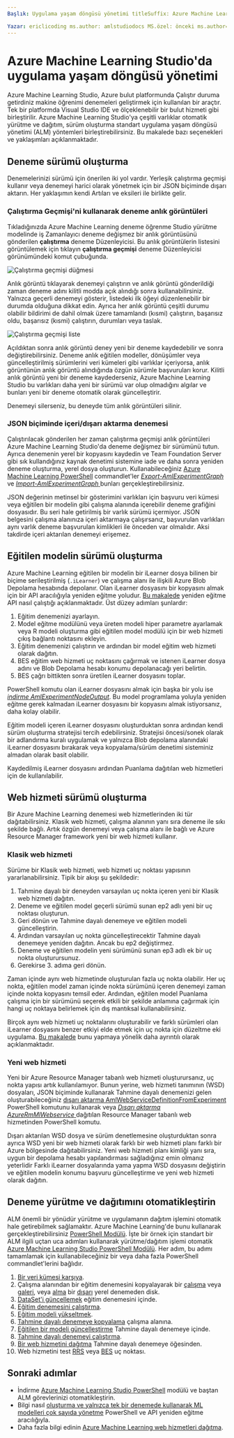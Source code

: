 ```yaml
---
Başlık: Uygulama yaşam döngüsü yönetimi titleSuffix: Azure Machine Learning Studio açıklaması: Azure Machine Learning Studio hizmetlerindeki en iyi uygulama yaşam döngüsü yönetimi uygulama: Makine öğrenimi ms.service: Makine öğrenimi ms.component: studio ms.topic: makale

Yazar: ericlicoding ms.author: amlstudiodocs MS.özel: önceki ms.author=haining, yazar önceki = hning86 ms.date: 10/27/2016
---
```

# <a name="application-lifecycle-management-in-azure-machine-learning-studio"></a>Azure Machine Learning Studio'da uygulama yaşam döngüsü yönetimi
Azure Machine Learning Studio, Azure bulut platformunda Çalıştır duruma getirdiniz makine öğrenimi denemeleri geliştirmek için kullanılan bir araçtır. Tek bir platformda Visual Studio IDE ve ölçeklenebilir bir bulut hizmeti gibi birleştirilir. Azure Machine Learning Studio'ya çeşitli varlıklar otomatik yürütme ve dağıtım, sürüm oluşturma standart uygulama yaşam döngüsü yönetimi (ALM) yöntemleri birleştirebilirsiniz. Bu makalede bazı seçenekleri ve yaklaşımları açıklanmaktadır.

## <a name="versioning-experiment"></a>Deneme sürümü oluşturma
Denemelerinizi sürümü için önerilen iki yol vardır. Yerleşik çalıştırma geçmişi kullanır veya denemeyi harici olarak yönetmek için bir JSON biçiminde dışarı aktarın. Her yaklaşımın kendi Artıları ve eksileri ile birlikte gelir.

### <a name="experiment-snapshots-using-run-history"></a>Çalıştırma Geçmişi'ni kullanarak deneme anlık görüntüleri
Tıkladığınızda Azure Machine Learning deneme öğrenme Studio yürütme modelinde iş Zamanlayıcı deneme değişmez bir anlık görüntüsünü gönderilen **çalıştırma** deneme Düzenleyicisi. Bu anlık görüntülerin listesini görüntülemek için tıklayın **çalıştırma geçmişi** deneme Düzenleyicisi görünümündeki komut çubuğunda.

![Çalıştırma geçmişi düğmesi](./media/version-control/runhistory.png)

Anlık görüntü tıklayarak denemeyi çalıştırın ve anlık görüntü gönderildiği zaman deneme adını kilitli modda açık alındığı sonra kullanabilirsiniz. Yalnızca geçerli denemeyi gösterir, listedeki ilk öğeyi düzenlenebilir bir durumda olduğuna dikkat edin. Ayrıca her anlık görüntü çeşitli durumu olabilir bildirimi de dahil olmak üzere tamamlandı (kısmi) çalıştırın, başarısız oldu, başarısız (kısmi) çalıştırın, durumları veya taslak.

![Çalıştırma geçmişi liste](./media/version-control/runhistorylist.png)

Açıldıktan sonra anlık görüntü deney yeni bir deneme kaydedebilir ve sonra değiştirebilirsiniz. Deneme anlık eğitilen modeller, dönüşümler veya güncelleştirilmiş sürümlerini veri kümeleri gibi varlıklar içeriyorsa, anlık görüntünün anlık görüntü alındığında özgün sürümle başvuruları korur. Kilitli anlık görüntü yeni bir deneme kaydederseniz, Azure Machine Learning Studio bu varlıkları daha yeni bir sürümü var olup olmadığını algılar ve bunları yeni bir deneme otomatik olarak güncelleştirir.

Denemeyi silerseniz, bu deneyde tüm anlık görüntüleri silinir.

### <a name="exportimport-experiment-in-json-format"></a>JSON biçiminde içeri/dışarı aktarma denemesi
Çalıştırılacak gönderilen her zaman çalıştırma geçmişi anlık görüntüleri Azure Machine Learning Studio'da deneme değişmez bir sürümünü tutun. Ayrıca denemenin yerel bir kopyasını kaydedin ve Team Foundation Server gibi sık kullandığınız kaynak denetimi sistemine iade ve daha sonra yeniden deneme oluşturma, yerel dosya oluşturun. Kullanabileceğiniz [Azure Machine Learning PowerShell](https://aka.ms/amlps) commandlet'ler [ *Export-AmlExperimentGraph* ](https://github.com/hning86/azuremlps#export-amlexperimentgraph) ve [  *Import-AmlExperimentGraph* ](https://github.com/hning86/azuremlps#import-amlexperimentgraph) bunları gerçekleştirebilirsiniz.

JSON değerinin metinsel bir gösterimini varlıkları için başvuru veri kümesi veya eğitilen bir modelin gibi çalışma alanında içerebilir deneme grafiğini dosyasıdır. Bu seri hale getirilmiş bir varlık sürümü içermiyor. JSON belgesini çalışma alanınıza içeri aktarmaya çalışırsanız, başvurulan varlıkları aynı varlık deneme başvurulan kimlikleri ile önceden var olmalıdır. Aksi takdirde içeri aktarılan denemeyi erişemez.

## <a name="versioning-trained-model"></a>Eğitilen modelin sürümü oluşturma
Azure Machine Learning eğitilen bir modelin bir iLearner dosya bilinen bir biçime serileştirilmiş (`.iLearner`) ve çalışma alanı ile ilişkili Azure Blob Depolama hesabında depolanır. Olan iLearner dosyasını bir kopyasını almak için bir API aracılığıyla yeniden eğitme yoludur. [Bu makalede](retrain-models-programmatically.md) yeniden eğitme API nasıl çalıştığı açıklanmaktadır. Üst düzey adımları şunlardır:

1. Eğitim denemenizi ayarlayın.
2. Model eğitme modülünü veya üreten modeli hiper parametre ayarlamak veya R modeli oluşturma gibi eğitilen model modülü için bir web hizmeti çıkış bağlantı noktasını ekleyin.
3. Eğitim denemenizi çalıştırın ve ardından bir model eğitim web hizmeti olarak dağıtın.
4. BES eğitim web hizmeti uç noktasını çağırmak ve istenen iLearner dosya adını ve Blob Depolama hesabı konumu depolanacağı yeri belirtin.
5. BES çağrı bittikten sonra üretilen iLearner dosyasını toplar.

PowerShell komutu olan iLearner dosyasını almak için başka bir yolu ise [ *indirme AmlExperimentNodeOutput*](https://github.com/hning86/azuremlps#download-amlexperimentnodeoutput). Bu model programlama yoluyla yeniden eğitme gerek kalmadan iLearner dosyasını bir kopyasını almak istiyorsanız, daha kolay olabilir.

Eğitim modeli içeren iLearner dosyasını oluşturduktan sonra ardından kendi sürüm oluşturma stratejisi tercih edebilirsiniz. Stratejisi öncesi/sonek olarak bir adlandırma kuralı uygulamak ve yalnızca Blob depolama alanındaki iLearner dosyasını bırakarak veya kopyalama/sürüm denetimi sisteminiz almadan olarak basit olabilir.

Kaydedilmiş iLearner dosyasını ardından Puanlama dağıtılan web hizmetleri için de kullanılabilir.

## <a name="versioning-web-service"></a>Web hizmeti sürümü oluşturma
Bir Azure Machine Learning denemesi web hizmetlerinden iki tür dağıtabilirsiniz. Klasik web hizmeti, çalışma alanının yanı sıra deneme ile sıkı şekilde bağlı. Artık özgün denemeyi veya çalışma alanı ile bağlı ve Azure Resource Manager framework yeni bir web hizmeti kullanır.

### <a name="classic-web-service"></a>Klasik web hizmeti
Sürüme bir Klasik web hizmeti, web hizmeti uç noktası yapısının yararlanabilirsiniz. Tipik bir akışı şu şekildedir:

1. Tahmine dayalı bir deneyden varsayılan uç nokta içeren yeni bir Klasik web hizmeti dağıtın.
2. Deneme ve eğitilen model geçerli sürümü sunan ep2 adlı yeni bir uç noktası oluşturun.
3. Geri dönün ve Tahmine dayalı denemeye ve eğitilen modeli güncelleştirin.
4. Ardından varsayılan uç nokta güncelleştirecektir Tahmine dayalı denemeye yeniden dağıtın. Ancak bu ep2 değiştirmez.
5. Deneme ve eğitilen modelin yeni sürümünü sunan ep3 adlı ek bir uç nokta oluşturursunuz.
6. Gerekirse 3. adıma geri dönün.

Zaman içinde aynı web hizmetinde oluşturulan fazla uç nokta olabilir. Her uç nokta, eğitilen model zaman içinde nokta sürümünü içeren denemeyi zaman içinde nokta kopyasını temsil eder. Ardından, eğitilen model Puanlama çalışma için bir sürümünü seçerek etkili bir şekilde anlamına çağırmak için hangi uç noktaya belirlemek için dış mantıksal kullanabilirsiniz.

Birçok aynı web hizmeti uç noktalarını oluşturabilir ve farklı sürümleri olan iLearner dosyasını benzer etkiyi elde etmek için uç nokta için düzeltme eki uygulama. [Bu makalede](create-models-and-endpoints-with-powershell.md) bunu yapmaya yönelik daha ayrıntılı olarak açıklanmaktadır.

### <a name="new-web-service"></a>Yeni web hizmeti
Yeni bir Azure Resource Manager tabanlı web hizmeti oluşturursanız, uç nokta yapısı artık kullanılamıyor. Bunun yerine, web hizmeti tanımının (WSD) dosyaları, JSON biçiminde kullanarak Tahmine dayalı denemenizi gelen oluşturabileceğiniz [dışarı aktarma AmlWebServiceDefinitionFromExperiment](https://github.com/hning86/azuremlps#export-amlwebservicedefinitionfromexperiment) PowerShell komutunu kullanarak veya [ *Dışarı aktarma AzureRmMlWebservice* ](https://docs.microsoft.com/powershell/module/azurerm.machinelearning/export-azurermmlwebservice?view=azurermps-6.6.0) dağıtılan Resource Manager tabanlı web hizmetinden PowerShell komutu.

Dışarı aktarılan WSD dosya ve sürüm denetlemesine oluşturduktan sonra ayrıca WSD yeni bir web hizmeti olarak farklı bir web hizmeti planı farklı bir Azure bölgesinde dağıtabilirsiniz. Yeni web hizmeti planı kimliği yanı sıra, uygun bir depolama hesabı yapılandırması sağladığınız emin olmanız yeterlidir Farklı iLearner dosyalarında yama yapma WSD dosyasını değiştirin ve eğitilen modelin konumu başvuru güncelleştirme ve yeni web hizmeti olarak dağıtın.

## <a name="automate-experiment-execution-and-deployment"></a>Deneme yürütme ve dağıtımını otomatikleştirin
ALM önemli bir yönüdür yürütme ve uygulamanın dağıtım işlemini otomatik hale getirebilmek sağlamaktır. Azure Machine Learning'de bunu kullanarak gerçekleştirebilirsiniz [PowerShell Modülü](https://aka.ms/amlps). İşte bir örnek için standart bir ALM ilgili uçtan uca adımları kullanarak yürütme/dağıtım işlemi otomatik [Azure Machine Learning Studio PowerShell Modülü](https://aka.ms/amlps). Her adım, bu adımı tamamlamak için kullanabileceğiniz bir veya daha fazla PowerShell commandlet'lerini bağlıdır.

1. [Bir veri kümesi karşıya](https://github.com/hning86/azuremlps#upload-amldataset).
2. Çalışma alanından bir eğitim denemesini kopyalayarak bir [çalışma](https://github.com/hning86/azuremlps#copy-amlexperiment) veya [galeri](https://github.com/hning86/azuremlps#copy-amlexperimentfromgallery), veya [alma](https://github.com/hning86/azuremlps#import-amlexperimentgraph) bir [dışarı](https://github.com/hning86/azuremlps#export-amlexperimentgraph) yerel denemeden disk.
3. [DataSet'i güncellemek](https://github.com/hning86/azuremlps#update-amlexperimentuserasset) eğitim denemesini içinde.
4. [Eğitim denemesini çalıştırma](https://github.com/hning86/azuremlps#start-amlexperiment).
5. [Eğitim modeli yükseltmek](https://github.com/hning86/azuremlps#promote-amltrainedmodel).
6. [Tahmine dayalı denemeye kopyalama](https://github.com/hning86/azuremlps#copy-amlexperiment) çalışma alanına.
7. [Eğitilen bir modeli güncelleştirme](https://github.com/hning86/azuremlps#update-amlexperimentuserasset) Tahmine dayalı denemeye içinde.
8. [Tahmine dayalı denemeyi çalıştırma](https://github.com/hning86/azuremlps#start-amlexperiment).
9. [Bir web hizmetini dağıtma](https://github.com/hning86/azuremlps#new-amlwebservice) Tahmine dayalı denemeye öğesinden.
10. Web hizmetini test [RRS](https://github.com/hning86/azuremlps#invoke-amlwebservicerrsendpoint) veya [BES](https://github.com/hning86/azuremlps#invoke-amlwebservicebesendpoint) uç noktası.

## <a name="next-steps"></a>Sonraki adımlar
* İndirme [Azure Machine Learning Studio PowerShell](https://aka.ms/amlps) modülü ve baştan ALM görevlerinizi otomatikleştirin.
* Bilgi nasıl [oluşturma ve yalnızca tek bir denemede kullanarak ML modelleri çok sayıda yönetme](create-models-and-endpoints-with-powershell.md) PowerShell ve API yeniden eğitme aracılığıyla.
* Daha fazla bilgi edinin [Azure Machine Learning web hizmetleri dağıtma](publish-a-machine-learning-web-service.md).
